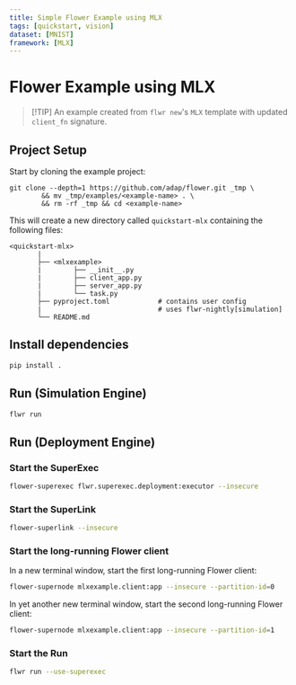 ```yaml
---
title: Simple Flower Example using MLX
tags: [quickstart, vision]
dataset: [MNIST]
framework: [MLX]
---
```


# Flower Example using MLX

> \[!TIP\]
> An example created from `flwr new`'s `MLX` template with updated `client_fn` signature.


## Project Setup

Start by cloning the example project:

```shell
git clone --depth=1 https://github.com/adap/flower.git _tmp \
		&& mv _tmp/examples/<example-name> . \
		&& rm -rf _tmp && cd <example-name>
```

This will create a new directory called `quickstart-mlx` containing the
following files:

```shell
<quickstart-mlx>
       |
       ├── <mlxexample>
       |        ├── __init__.py
       |        ├── client_app.py
       |        ├── server_app.py
       |        └── task.py
       ├── pyproject.toml            # contains user config
       |                             # uses flwr-nightly[simulation]
       └── README.md
```

## Install dependencies

```bash
pip install .
```

## Run (Simulation Engine)

```bash
flwr run
```

## Run (Deployment Engine)

### Start the SuperExec

```bash
flower-superexec flwr.superexec.deployment:executor --insecure
```

### Start the SuperLink

```bash
flower-superlink --insecure
```

### Start the long-running Flower client

In a new terminal window, start the first long-running Flower client:

```bash
flower-supernode mlxexample.client:app --insecure --partition-id=0
```

In yet another new terminal window, start the second long-running Flower client:

```bash
flower-supernode mlxexample.client:app --insecure --partition-id=1
```

### Start the Run

```bash
flwr run --use-superexec
```
